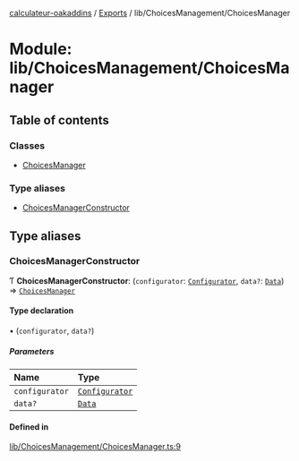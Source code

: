 [calculateur-oakaddins](../README.md) / [Exports](../modules.md) / lib/ChoicesManagement/ChoicesManager

# Module: lib/ChoicesManagement/ChoicesManager

## Table of contents

### Classes

- [ChoicesManager](../classes/lib_choicesmanagement_choicesmanager.choicesmanager.md)

### Type aliases

- [ChoicesManagerConstructor](lib_choicesmanagement_choicesmanager.md#choicesmanagerconstructor)

## Type aliases

### ChoicesManagerConstructor

Ƭ **ChoicesManagerConstructor**: (`configurator`: [`Configurator`](../classes/lib_configurator.configurator.md), `data?`: [`Data`](lib_configurator.md#data)) => [`ChoicesManager`](../classes/lib_choicesmanagement_choicesmanager.choicesmanager.md)

#### Type declaration

• (`configurator`, `data?`)

##### Parameters

| Name | Type |
| :------ | :------ |
| `configurator` | [`Configurator`](../classes/lib_configurator.configurator.md) |
| `data?` | [`Data`](lib_configurator.md#data) |

#### Defined in

[lib/ChoicesManagement/ChoicesManager.ts:9](https://github.com/P0ulpy/Configurateur-OakAddins/blob/cf4ecab/src/lib/ChoicesManagement/ChoicesManager.ts#L9)
